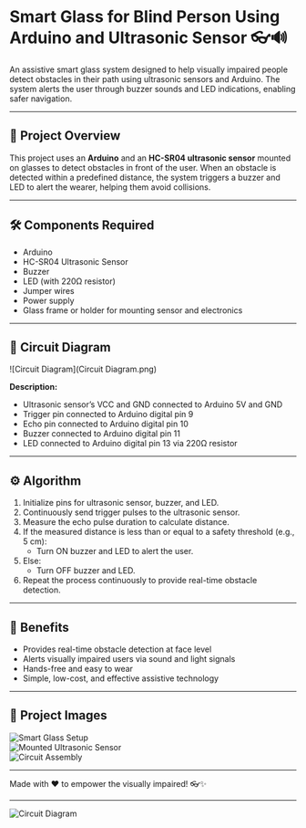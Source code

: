 # Smart Glass for Blind Person Using Arduino and Ultrasonic Sensor 👓🔊

An assistive smart glass system designed to help visually impaired people detect obstacles in their path using ultrasonic sensors and Arduino. The system alerts the user through buzzer sounds and LED indications, enabling safer navigation.

---

## 🌟 Project Overview

This project uses an **Arduino** and an **HC-SR04 ultrasonic sensor** mounted on glasses to detect obstacles in front of the user. When an obstacle is detected within a predefined distance, the system triggers a buzzer and LED to alert the wearer, helping them avoid collisions.

---

## 🛠️ Components Required

- Arduino 
- HC-SR04 Ultrasonic Sensor  
- Buzzer  
- LED (with 220Ω resistor)  
- Jumper wires  
- Power supply 
- Glass frame or holder for mounting sensor and electronics  

---

## 🔌 Circuit Diagram

![Circuit Diagram](Circuit Diagram.png)

**Description:**  
- Ultrasonic sensor’s VCC and GND connected to Arduino 5V and GND  
- Trigger pin connected to Arduino digital pin 9  
- Echo pin connected to Arduino digital pin 10  
- Buzzer connected to Arduino digital pin 11  
- LED connected to Arduino digital pin 13 via 220Ω resistor  

---

## ⚙️ Algorithm

1. Initialize pins for ultrasonic sensor, buzzer, and LED.  
2. Continuously send trigger pulses to the ultrasonic sensor.  
3. Measure the echo pulse duration to calculate distance.  
4. If the measured distance is less than or equal to a safety threshold (e.g., 5 cm):  
   - Turn ON buzzer and LED to alert the user.  
5. Else:  
   - Turn OFF buzzer and LED.  
6. Repeat the process continuously to provide real-time obstacle detection.  

---

## 🎯 Benefits

- Provides real-time obstacle detection at face level  
- Alerts visually impaired users via sound and light signals  
- Hands-free and easy to wear  
- Simple, low-cost, and effective assistive technology  

---

## 📸 Project Images

![Smart Glass Setup](IMG_2915.JPG)  
![Mounted Ultrasonic Sensor](IMG_2916.JPG)  
![Circuit Assembly](IMG_2920.JPG)  

---

Made with ❤️ to empower the visually impaired! 👓✨

---

![Circuit Diagram](https://github.com/PrateekSinghRajput/Smart-Glass-For-Blind-Person-using-Arduino-and-Ultrasonic-Sensor/assets/92904643/e9c6a848-4ffe-4ef2-8e76-6a13ed27b3ac)
